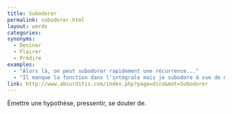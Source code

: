 ```yaml
---
title: Subodorer
permalink: subodorer.html
layout: words
categories:
synonyms:
  - Deviner
  - Flairer
  - Prédire
examples:
  - "Alors là, on peut subodorer rapidement une récurrence..."
  - "Il manque la fonction dans l'intégrale mais je subodore à vue de nez qu'il s'agit de l'intégrale de ln(x) autour de 0 qui vous plonge dans une indicible indécision..."
link: http://www.absurditis.com/index.php?page=dico&mot=Subodorer
---
```


Émettre une hypothèse, pressentir, se douter de.
